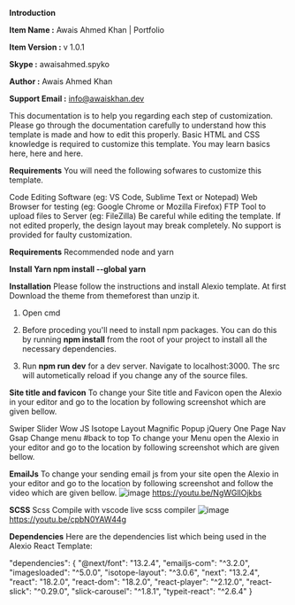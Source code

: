 **Introduction**

**Item Name :** Awais Ahmed Khan | Portfolio

**Item Version :** v 1.0.1

**Skype :** awaisahmed.spyko

**Author :** Awais Ahmed Khan

**Support Email :** info@awaiskhan.dev

This documentation is to help you regarding each step of customization. Please go through the documentation carefully to understand how this template is made and how to edit this properly. Basic HTML and CSS knowledge is required to customize this template. You may learn basics here, here and here.

**Requirements**
You will need the following sofwares to customize this template.

Code Editing Software (eg: VS Code, Sublime Text or Notepad)
Web Browser for testing (eg: Google Chrome or Mozilla Firefox)
FTP Tool to upload files to Server (eg: FileZilla)
 Be careful while editing the template. If not edited properly, the design layout may break completely.
No support is provided for faulty customization.

**Requirements**
Recommended node and yarn


**Install Yarn
npm install --global yarn**


**Installation**
Please follow the instructions and install Alexio template. At first Download the theme from themeforest than unzip it.


1. Open cmd

2. Before proceding you'll need to install npm packages. You can do this by running **npm install** from the root of your project to install all the necessary dependencies.

3. Run **npm run dev** for a dev server. Navigate to localhost:3000. The src will autometically reload if you change any of the source files.


**Site title and favicon**
To change your Site title and Favicon open the Alexio in your editor and go to the location by following screenshot which are given bellow.


Swiper Slider
Wow JS
Isotope Layout
Magnific Popup
jQuery One Page Nav
Gsap
Change menu #back to top
To change your Menu open the Alexio in your editor and go to the location by following screenshot which are given bellow.


**EmailJs**
To change your sending email js from your site open the Alexio in your editor and go to the location by following screenshot and follow the video which are given bellow.
![image](https://github.com/aakhan-me/awaiskhan/assets/110790430/1947683a-dade-4b37-9415-8567374d2fb1)
https://youtu.be/NgWGllOjkbs

 
**SCSS**
Scss Compile with vscode live scss compiler
![image](https://github.com/aakhan-me/awaiskhan/assets/110790430/965b51b1-c3fe-4dd2-8448-29e971b2f1e9)
https://youtu.be/cpbN0YAW44g

**Dependencies**
Here are the dependencies list which being used in the Alexio React Template:

"dependencies": {
  "@next/font": "13.2.4",
  "emailjs-com": "^3.2.0",
  "imagesloaded": "^5.0.0",
  "isotope-layout": "^3.0.6",
  "next": "13.2.4",
  "react": "18.2.0",
  "react-dom": "18.2.0",
  "react-player": "^2.12.0",
  "react-slick": "^0.29.0",
  "slick-carousel": "^1.8.1",
  "typeit-react": "^2.6.4"
}

